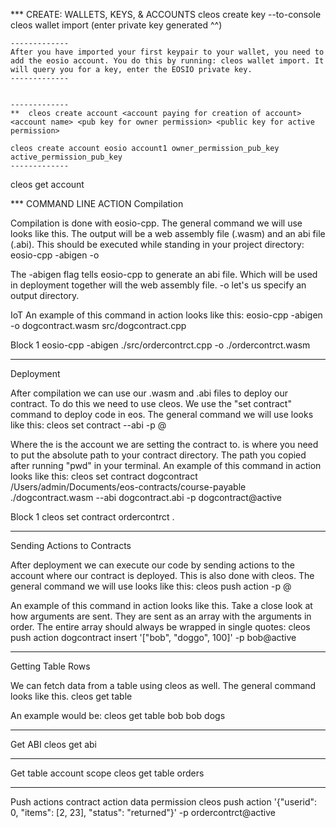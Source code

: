 *** CREATE: WALLETS, KEYS, & ACCOUNTS
cleos create key --to-console
cleos wallet import         (enter private key generated ^^)

    -------------
    After you have imported your first keypair to your wallet, you need to add the eosio account. You do this by running: cleos wallet import. It will query you for a key, enter the EOSIO private key. 
    -------------


    -------------
    **  cleos create account <account paying for creation of account> <account name> <pub key for owner permission> <public key for active permission>

    cleos create account eosio account1 owner_permission_pub_key active_permission_pub_key
    -------------

cleos get account <account name>



*** COMMAND LINE ACTION
Compilation

Compilation is done with eosio-cpp. The general command we will use looks like this. The output will be a web assembly file (.wasm) and an abi file (.abi). This should be executed while standing in your project directory:
    eosio-cpp -abigen -o <OUTPUT> <SOURCE FILE>

The -abigen flag tells eosio-cpp to generate an abi file. Which will be used in deployment together will the web assembly file. -o let's us specify an output directory.

IoT
An example of this command in action looks like this:
    eosio-cpp -abigen -o dogcontract.wasm src/dogcontract.cpp

Block 1
    eosio-cpp -abigen ./src/ordercontrct.cpp -o ./ordercontrct.wasm
_________________________________________________________________________


Deployment

After compilation we can use our .wasm and .abi files to deploy our contract. To do this we need to use cleos. We use the "set contract" command to deploy code in eos. The general command we will use looks like this:
    cleos set contract <ACCOUNT> <CONTRACT-DIR> <WASM-FILE> --abi <ABI-FILE> -p <ACCOUNT>@<PERMISSION>

Where the <ACCOUNT> is the account we are setting the contract to. <CONTRACT DIR> is where you need to put the absolute path to your contract directory. The path you copied after running "pwd" in your terminal. An example of this command in action looks like this:
    cleos set contract dogcontract /Users/admin/Documents/eos-contracts/course-payable ./dogcontract.wasm --abi dogcontract.abi -p dogcontract@active

Block 1
    cleos set contract ordercontrct .
_________________________________________________________________________


Sending Actions to Contracts

After deployment we can execute our code by sending actions to the account where our contract is deployed. This is also done with cleos. The general command we will use looks like this:
    cleos push action <CONTRACT-ACCOUNT> <ACTION-NAME> <ARGUMENTS> -p <ACCOUNT>@<PERMISSION>

An example of this command in action looks like this. Take a close look at how arguments are sent. They are sent as an array with the arguments in order. The entire array should always be wrapped in single quotes:
    cleos push action dogcontract insert '["bob", "doggo", 100]' -p bob@active
_________________________________________________________________________


Getting Table Rows

We can fetch data from a table using cleos as well. The general command looks like this.
    cleos get table <ACCOUNT> <SCOPE> <TABLE-NAME>

An example would be:
    cleos get table bob bob dogs
_________________________________________________________________________


Get ABI
    cleos get abi <ordercontrct>
_________________________________________________________________________


Get table
                     account        scope
    cleos get table <ordercontrct> <ordercontrct> orders
_________________________________________________________________________


Push actions
                       contract      action       data                                               permission
cleos push action <ordercontrct> <addorder> '{"userid": 0, "items": [2, 23], "status": "returned"}' -p ordercontrct@active